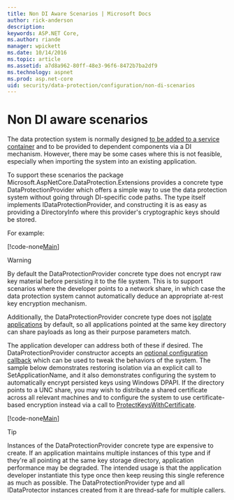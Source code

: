```yaml
---
title: Non DI Aware Scenarios | Microsoft Docs
author: rick-anderson
description: 
keywords: ASP.NET Core,
ms.author: riande
manager: wpickett
ms.date: 10/14/2016
ms.topic: article
ms.assetid: a7d8a962-80ff-48e3-96f6-8472b7ba2df9
ms.technology: aspnet
ms.prod: asp.net-core
uid: security/data-protection/configuration/non-di-scenarios
---
```

# Non DI aware scenarios

The data protection system is normally designed [to be added to a service container](../consumer-apis/overview.md) and to be provided to dependent components via a DI mechanism. However, there may be some cases where this is not feasible, especially when importing the system into an existing application.

To support these scenarios the package Microsoft.AspNetCore.DataProtection.Extensions provides a concrete type DataProtectionProvider which offers a simple way to use the data protection system without going through DI-specific code paths. The type itself implements IDataProtectionProvider, and constructing it is as easy as providing a DirectoryInfo where this provider's cryptographic keys should be stored.

For example:

[!code-none[Main](non-di-scenarios/_static/nodisample1.cs)]

>[!WARNING]
> By default the DataProtectionProvider concrete type does not encrypt raw key material before persisting it to the file system. This is to support scenarios where the developer points to a network share, in which case the data protection system cannot automatically deduce an appropriate at-rest key encryption mechanism.
>
>Additionally, the DataProtectionProvider concrete type does not [isolate applications](overview.md#data-protection-configuration-per-app-isolation) by default, so all applications pointed at the same key directory can share payloads as long as their purpose parameters match.

The application developer can address both of these if desired. The DataProtectionProvider constructor accepts an [optional configuration callback](overview.md#data-protection-configuration-callback) which can be used to tweak the behaviors of the system. The sample below demonstrates restoring isolation via an explicit call to SetApplicationName, and it also demonstrates configuring the system to automatically encrypt persisted keys using Windows DPAPI. If the directory points to a UNC share, you may wish to distribute a shared certificate across all relevant machines and to configure the system to use certificate-based encryption instead via a call to [ProtectKeysWithCertificate](overview.md#configuring-x509-certificate).

[!code-none[Main](non-di-scenarios/_static/nodisample2.cs)]

>[!TIP]
> Instances of the DataProtectionProvider concrete type are expensive to create. If an application maintains multiple instances of this type and if they're all pointing at the same key storage directory, application performance may be degraded. The intended usage is that the application developer instantiate this type once then keep reusing this single reference as much as possible. The DataProtectionProvider type and all IDataProtector instances created from it are thread-safe for multiple callers.
